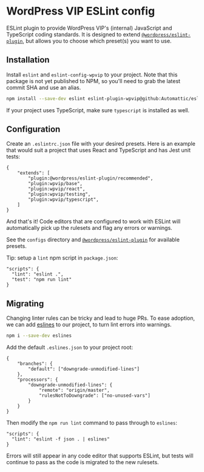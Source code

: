# WordPress VIP ESLint config

ESLint plugin to provide WordPress VIP's (internal) JavaScript and TypeScript coding standards. It is designed to extend [`@wordpress/eslint-plugin`](https://github.com/WordPress/gutenberg/tree/trunk/packages/eslint-plugin), but allows you to choose which preset(s) you want to use.

## Installation

Install `eslint` and `eslint-config-wpvip` to your project. Note that this package is not yet published to NPM, so you'll need to grab the latest commit SHA and use an alias.

```sh
npm install --save-dev eslint eslint-plugin-wpvip@github:Automattic/eslint-config-wpvip#[commit-sha]
```

If your project uses TypeScript, make sure `typescript` is installed as well.

## Configuration

Create an `.eslintrc.json` file with your desired presets. Here is an example that would suit a project that uses React and TypeScript and has Jest unit tests:

```
{
	"extends": [
		"plugin:@wordpress/eslint-plugin/recommended",
		"plugin:wpvip/base",
		"plugin:wpvip/react",
		"plugin:wpvip/testing",
		"plugin:wpvip/typescript",
	]
}
```

And that's it! Code editors that are configured to work with ESLint will automatically pick up the rulesets and flag any errors or warnings.

See the `configs` directory and [`@wordpress/eslint-plugin`](https://github.com/WordPress/gutenberg/tree/trunk/packages/eslint-plugin) for available presets.

Tip: setup a `lint` npm script in `package.json`:

```
"scripts": {
  "lint": "eslint .",
  "test": "npm run lint"
}
```

## Migrating

Changing linter rules can be tricky and lead to huge PRs. To ease adoption, we can add [eslines](https://github.com/Automattic/eslines) to our project, to turn lint errors into warnings.

```sh
npm i --save-dev eslines
```

Add the default `.eslines.json` to your project root:

```
{
    "branches": {
        "default": ["downgrade-unmodified-lines"]
    },
    "processors": {
        "downgrade-unmodified-lines": {
            "remote": "origin/master",
            "rulesNotToDowngrade": ["no-unused-vars"]
        }
    }
}
```

Then modify the `npm run lint` command to pass through to `eslines`:

```
"scripts": {
  "lint": "eslint -f json . | eslines"
}
```

Errors will still appear in any code editor that supports ESLint, but tests will continue to pass as the code is migrated to the new rulesets.
